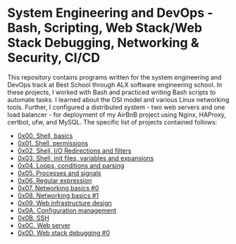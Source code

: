 # System Engineering and DevOps - Bash, Scripting, Web Stack/Web Stack Debugging, Networking & Security, CI/CD

This repository contains programs written for the system engineering and DevOps
track at Best School through ALX software engineering school. In these projects, I worked with Bash and practiced
writing Bash scripts to automate tasks. I learned about the OSI model and
various Linux networking tools. Further, I configured a distributed system -
two web servers and one load balancer - for deployment of my AirBnB project
using Nginx, HAProxy, certbot, ufw, and MySQL. The specific list of projects
contained follows:

* [0x00. Shell, basics](./0x00-shell_basics)
* [0x01. Shell, permissions](./0x01-shell_permissions)
* [0x02. Shell, I/O Redirections and filters](./0x02-shell_redirections)
* [0x03. Shell, init files, variables and expansions](./0x03-shell_variables_expansions)
* [0x04. Loops, conditions and parsing](./0x04-loops_conditions_and_parsing)
* [0x05. Processes and signals](./0x05-processes_and_signals)
* [0x06. Regular expression](./0x06-regular_expressions)
* [0x07. Networking basics #0](./0x07-networking_basics)
* [0x08. Networking basics #1](./0x08-networking_basics_2)
* [0x09. Web infrastructure design](./0x09-web_infrastructure_design
)
* [0x0A. Configuration management](./0x0A-configuration_management)
* [0x0B. SSH](./0x0B-ssh)
* [0x0C. Web server](./0x0C-web_server)
* [0x0D. Web stack debugging #0](./0x0D-web_stack_debugging_0)
